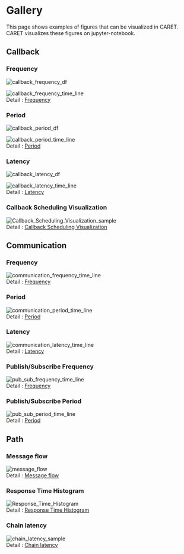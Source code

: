 # Gallery

This page shows examples of figures that can be visualized in CARET.
CARET visualizes these figures on jupyter-notebook.

## Callback

### Frequency

![callback_frequency_df](./imgs/callback_frequency_df.png)

![callback_frequency_time_line](./imgs/callback_frequency_time_line.png)<br>
Detail : [Frequency](./visualization/callback/callback_information.md#frequency)

### Period

![callback_period_df](./imgs/callback_period_df.png)

![callback_period_time_line](./imgs/callback_period_time_line.png)<br>
Detail : [Period](./visualization/callback/callback_information.md#period)

### Latency

![callback_latency_df](./imgs/callback_latency_df.png)

![callback_latency_time_line](./imgs/callback_latency_time_line.png)<br>
Detail : [Latency](./visualization/callback/callback_information.md#latency)

### Callback Scheduling Visualization

![Callback_Scheduling_Visualization_sample](./imgs/callback_sched_sample.png)<br>
Detail : [Callback Scheduling Visualization](./visualization/callback/callback_scheduling_visualization.md)

## Communication

### Frequency

![communication_frequency_time_line](./imgs/communication_frequency_time_line.png)<br>
Detail : [Frequency](./visualization/communication/communication_information.md#frequency)

### Period

![communication_period_time_line](./imgs/communication_period_time_line.png)<br>
Detail : [Period](./visualization/communication/communication_information.md#period)

### Latency

![communication_latency_time_line](./imgs/communication_latency_time_line.png)<br>
Detail : [Latency](./visualization/communication/communication_information.md#latency)

### Publish/Subscribe Frequency

![pub_sub_frequency_time_line](./imgs/pub_sub_frequency_time_line.png)<br>
Detail : [Frequency](./visualization/communication/pub_sub_information.md#frequency)

### Publish/Subscribe Period

![pub_sub_period_time_line](./imgs/pub_sub_period_time_line.png)<br>
Detail : [Period](./visualization/communication/pub_sub_information.md#period)

## Path

### Message flow

![message_flow](./imgs/message_flow_sample.png)<br>
Detail : [Message flow](./visualization/path/message_flow.md)

### Response Time Histogram

![Response_Time_Histogram](./imgs/response_time_default_histogram.png)<br>
Detail : [Response Time Histogram](./visualization/path/response_time.md)

### Chain latency

![chain_latency_sample](./imgs/chain_latency_sample.png)<br>
Detail : [Chain latency](./visualization/path/chain_latency.md)
